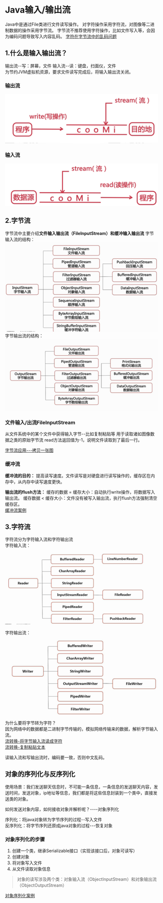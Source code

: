 # Java输入/输出流
Java中是通过File类进行文件读写操作。
对字符操作采用字符流，对图像等二进制数据的操作采用字节流。
字节流不推荐使用字符操作，比如文件写入等，会因为编码问题导致写入内容乱码。
[字符在字节流中的乱码问题](https://github.com/EasterFan/JavaExercise/blob/master/FileProj/src/OutputStreamTest.java)

## 1.什么是输入输出流？
输出流--写：屏幕，文件
输入流--读：键盘，扫面仪，文件  
为节约JVM虚拟机资源，要求文件读写完成后，将输入输出流关闭。

### 输出流
![](java_imgs/output.png)

### 输入流
![](java_imgs/input.png)


## 2.字节流
字节流中主要介绍**文件输入输出流（FileInputStream）**和**缓冲输入输出流**
字节输入流的结构：
![](java_imgs/InputStream.png)
字节输出流的结构：
![](java_imgs/OutputStream.png)

### 文件输入/出流FileInputStream
从文件系统中的某个文件中获得输入字节--比如复制粘贴等
用于读取诸如图像数据之类的原始字节流
read方法返回值为-1，说明文件读取到了最后一行。

[字节流应用---拷贝一张图](https://github.com/EasterFan/JavaExercise/blob/master/FileProj/src/CopyPic.java)

### 缓冲流
**缓冲流的目的：**
提高读写速度。文件读写是对硬盘进行读写操作的，缓存区在内存中，从内存中读写速度更快。

**输出流的flush方法：**
缓存的数据 = 缓存大小：自动执行write操作，将数据写入输出流。
缓存数据 < 缓存大小：文件没有被写入输出流，执行flush方法强制清空缓存区。  
[缓冲流案例](https://github.com/EasterFan/JavaExercise/blob/master/FileProj/src/BufferedOutputStream.java)  

## 3.字符流
字符流分为字符输入流和字符输出流  
字符输入流：  
![](java_imgs/markdown-img-paste-20171208180130241.png)  

字符输出流：  
![](java_imgs/markdown-img-paste-20171208180258357.png)  


为什么要将字节转为字符？  
因为网络中的数据都是二进制字节传输的，模拟网络传输来的数据，解析字节输入流。  
[流转换-将字节输入流读成字符](https://github.com/EasterFan/JavaExercise/blob/master/FileProj/src/ChangeByteToChar.java)  
[流转换-复制粘贴文本](https://github.com/EasterFan/JavaExercise/blob/master/FileProj/src/ChangeBytetoCharOutput.java)  

读输入流和写输出流时，编码要一致，否则中文乱码。


## 对象的序列化与反序列化
使用场景：我们发送聊天信息时，不可能一条信息，一条信息的发送聊天内容，发送时间，发送对象，ip地址等信息，我们都是将这些信息封装到一个类中，直接发送类的对象。  

如何发送对象内容，如何接收对象并解析呢？----对象序列化  

序列化：将java对象转为字节序列的过程--写入文件  
反序列化：将字节序列还原成java对象的过程---恢复对象  

### 对象序列化的步骤
1. 创建一个类，继承Serializable接口（实现该接口后，对象可读写） 
2. 创建对象
3. 将对象写入文件
4. 从文件读取对象信息

> 对象的读写涉及两个类：对象输入流（ObjectInputStream）和对象输出流（ObjectOutputStream）  

[对象序列化案例](https://github.com/EasterFan/JavaExercise/blob/master/FileProj/src/objectserial/GoodsSerialTest.java)
